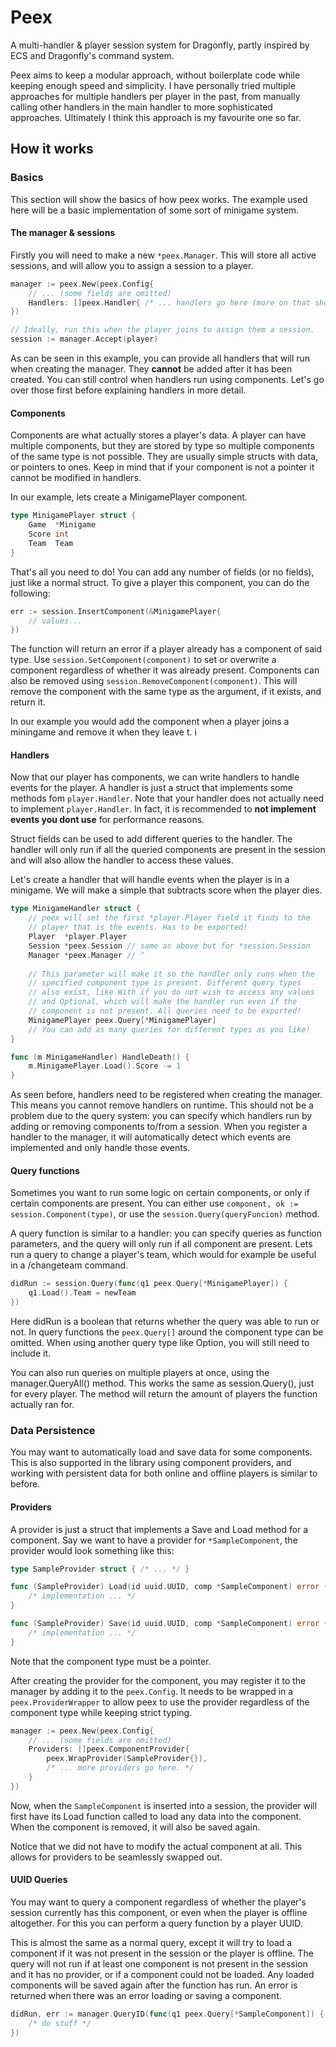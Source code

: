 # Peex

A multi-handler & player session system for Dragonfly, partly inspired by ECS and Dragonfly's command system.

Peex aims to keep a modular approach, without boilerplate code while keeping enough speed and simplicity.
I have personally tried multiple approaches for multiple handlers per player in the past,
from manually calling other handlers in the main handler to more sophisticated approaches.
Ultimately I think this approach is my favourite one so far.

## How it works

### Basics
This section will show the basics of how peex works.
The example used here will be a basic implementation of some sort of minigame system.

#### The manager & sessions
Firstly you will need to make a new `*peex.Manager`.
This will store all active sessions, and will allow you to assign a session to a player.

```go
manager := peex.New(peex.Config{
	// ... (some fields are omitted)
	Handlers: []peex.Handler{ /* ... handlers go here (more on that shortly). */ }
})

// Ideally, run this when the player joins to assign them a session.
session := manager.Accept(player)
```
As can be seen in this example, you can provide all handlers that will run when creating the manager.
They **cannot** be added after it has been created.
You can still control when handlers run using components.
Let's go over those first before explaining handlers in more detail.

#### Components
Components are what actually stores a player's data.
A player can have multiple components, but they are stored by type so multiple components
of the same type is not possible.
They are usually simple structs with data, or pointers to ones.
Keep in mind that if your component is not a pointer it cannot be modified in handlers.

In our example, lets create a MinigamePlayer component.
```go
type MinigamePlayer struct {
    Game  *Minigame
    Score int
    Team  Team
}
```
That's all you need to do!
You can add any number of fields (or no fields), just like a normal struct.
To give a player this component, you can do the following:
```go
err := session.InsertComponent(&MinigamePlayer{
    // values...
})
```
The function will return an error if a player already has a component of said type.
Use `session.SetComponent(component)` to set or overwrite a component regardless of whether
it was already present.
Components can also be removed using `session.RemoveComponent(component)`.
This will remove the component with the same type as the argument, if it exists, and return it.

In our example you would add the component when a player joins a miningame and remove it when they leave t.
i
#### Handlers
Now that our player has components, we can write handlers to handle events for the player.
A handler is just a struct that implements some methods fom `player.Handler`.
Note that your handler does not actually need to implement `player.Handler`.
In fact, it is recommended to **not implement events you dont use** for performance reasons.

Struct fields can be used to add different queries to the handler.
The handler will only run if all the queried components are present in the session
and will also allow the handler to access these values.

Let's create a handler that will handle events when the player is in a minigame.
We will make a simple that subtracts score when the player dies.
```go
type MinigameHandler struct {
    // peex will set the first *player.Player field it finds to the 
    // player that is the events. Has to be exported!
    Player  *player.Player
    Session *peex.Session // same as above but for *session.Session
    Manager *peex.Manager // ^
    
    // This parameter will make it so the handler only runs when the
    // specified component type is present. Different query types
    // also exist, like With if you do not wish to access any values
    // and Optional, which will make the handler run even if the
    // component is not present. All queries need to be exported!
    MinigamePlayer peex.Query[*MinigamePlayer]
    // You can add as many queries for different types as you like!
}

func (m MinigameHandler) HandleDeath() {
    m.MinigamePlayer.Load().Score -= 1
}
```
As seen before, handlers need to be registered when creating the manager.
This means you cannot remove handlers on runtime.
This should not be a problem due to the query system:
you can specify which handlers run by adding or removing components to/from a session.
When you register a handler to the manager,
it will automatically detect which events are implemented and only handle those events.

#### Query functions
Sometimes you want to run some logic on certain components, or only if certain
components are present.
You can either use `component, ok := session.Component(type)`,
or use the `session.Query(queryFuncion)` method.

A query function is similar to a handler: you can specify queries as function parameters,
and the query will only run if all component are present.
Lets run a query to change a player's team, which would for example be useful in a /changeteam command.
```go
didRun := session.Query(func(q1 peex.Query[*MinigamePlayer]) {
    q1.Load().Team = newTeam
})
```
Here didRun is a boolean that returns whether the query was able to run or not.
In query functions the `peex.Query[]` around the component type can be omitted.
When using another query type like Option, you will still need to include it.

You can also run queries on multiple players at once, using the manager.QueryAll() method.
This works the same as session.Query(), just for every player.
The method will return the amount of players the function actually ran for.

### Data Persistence

You may want to automatically load and save data for some components.
This is also supported in the library using component providers,
and working with persistent data for both online and offline players is similar to before.

#### Providers

A provider is just a struct that implements a Save and Load method for a component.
Say we want to have a provider for `*SampleComponent`, the provider would look something like this:
```go
type SampleProvider struct { /* ... */ }

func (SampleProvider) Load(id uuid.UUID, comp *SampleComponent) error {
	/* implementation ... */
}

func (SampleProvider) Save(id uuid.UUID, comp *SampleComponent) error {
    /* implementation ... */
}
```
Note that the component type must be a pointer.

After creating the provider for the component, you may register it to the manager by adding it to the `peex.Config`.
It needs to be wrapped in a `peex.ProviderWrapper` to allow peex to use the provider regardless of the component type
while keeping strict typing.
```go
manager := peex.New(peex.Config{
	// ... (some fields are omitted)
	Providers: []peex.ComponentProvider{
		peex.WrapProvider(SampleProvider{}),
		/* ... more providers go here. */
	}
})
```
Now, when the `SampleComponent` is inserted into a session,
the provider will first have its Load function called to load any data into the component.
When the component is removed, it will also be saved again.

Notice that we did not have to modify the actual component at all.
This allows for providers to be seamlessly swapped out.

#### UUID Queries

You may want to query a component regardless of whether the player's session currently has this component,
or even when the player is offline altogether.
For this you can perform a query function by a player UUID.

This is almost the same as a normal query, except it will try to load a component if it was not present in the session
or the player is offline. The query will not run if at least one component is not present in the session and it has no
provider, or if a component could not be loaded. 
Any loaded components will be saved again after the function has run.
An error is returned when there was an error loading or saving a component.
```go
didRun, err := manager.QueryID(func(q1 peex.Query[*SampleComponent]) {
    /* do stuff */
})
```